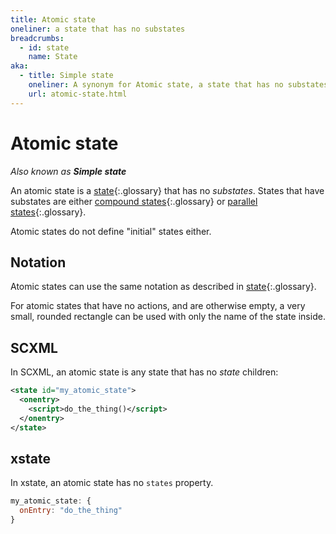 ```yaml
---
title: Atomic state
oneliner: a state that has no substates
breadcrumbs:
  - id: state
    name: State
aka:
  - title: Simple state
    oneliner: A synonym for Atomic state, a state that has no substates
    url: atomic-state.html
---
```


# Atomic state

_Also known as **Simple state**_

An atomic state is a [state](state.html){:.glossary} that has no _substates_.  States that have substates are either [compound states](compound-state.html){:.glossary} or [parallel states](parallel-state.html){:.glossary}.

Atomic states do not define "initial" states either.

## Notation

Atomic states can use the same notation as described in [state](state.html){:.glossary}.

For atomic states that have no actions, and are otherwise empty, a very small, rounded rectangle can be used with only the name of the state inside.

## SCXML

In SCXML, an atomic state is any state that has no _state_ children:

``` xml
<state id="my_atomic_state">
  <onentry>
    <script>do_the_thing()</script>
  </onentry>
</state>
```

## xstate

In xstate, an atomic state has no `states` property.

``` js
my_atomic_state: {
  onEntry: "do_the_thing"
}
```

